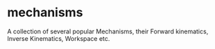 # mechanisms
A collection of several popular Mechanisms, their Forward kinematics, Inverse Kinematics, Workspace etc.
